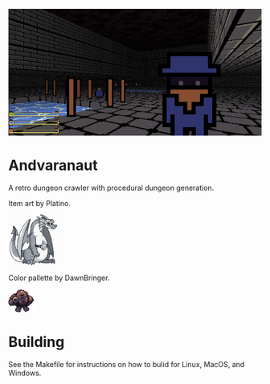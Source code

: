 ![](art/scn/2018-02-17-143059_600x300_scrot.png)

# Andvaranaut
A retro dungeon crawler with procedural dungeon generation.

Item art by Platino.

![](art/scn/platino.png)

Color pallette by DawnBringer.

![](art/scn/bigfoot_v3.png)

# Building

See the Makefile for instructions on how to bulid for Linux, MacOS, and Windows.
